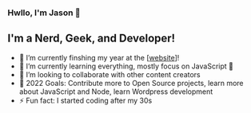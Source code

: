 ### Hwllo, I'm Jason 👋


## I'm a Nerd, Geek, and Developer!

- 🔭 I’m currently finshing my year at the [[website](https://www.marcylabschool.org/)]!
- 🌱 I’m currently learning everything, mostly focus on JavaScript 🤣
- 👯 I’m looking to collaborate with other content creators
- 🥅 2022 Goals: Contribute more to Open Source projects, learn more about JavaScript and Node, learn Wordpress development
- ⚡ Fun fact: I started coding after my 30s


